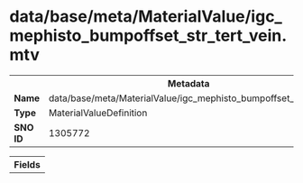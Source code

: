 <h1>data/base/meta/MaterialValue/igc_mephisto_bumpoffset_str_tert_vein.mtv</h1><table><tr><th colspan="100%">Metadata</th></tr><tr><td><b>Name</b></td><td>data/base/meta/MaterialValue/igc_mephisto_bumpoffset_str_tert_vein.mtv</td></tr><tr><td><b>Type</b></td><td>MaterialValueDefinition</td></tr><tr><td><b>SNO ID</b></td><td>1305772</td></tr></table>

<table><tr><th colspan="100%">Fields</th></tr></table>

